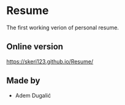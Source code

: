 # Resume
The first working verion of personal resume.

## Online version

https://skeri123.github.io/Resume/

## Made by

- Adem Dugalić
